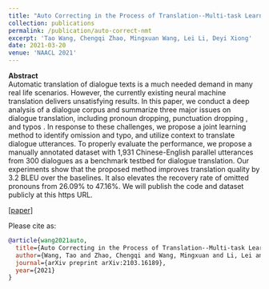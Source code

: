 ```yaml
---
title: "Auto Correcting in the Process of Translation--Multi-task Learning Improves Dialogue Machine Translation"
collection: publications
permalink: /publication/auto-correct-nmt
excerpt: 'Tao Wang, Chengqi Zhao, Mingxuan Wang, Lei Li, Deyi Xiong'
date: 2021-03-20
venue: 'NAACL 2021'
---
```


**Abstract** <br>
Automatic translation of dialogue texts is a much needed demand in many real life scenarios. However, the currently existing neural machine translation delivers unsatisfying results. In this paper, we conduct a deep analysis of a dialogue corpus and summarize three major issues on dialogue translation, including pronoun dropping, punctuation dropping , and typos . In response to these challenges, we propose a joint learning method to identify omission and typo, and utilize context to translate dialogue utterances. To properly evaluate the performance, we propose a manually annotated dataset with 1,931 Chinese-English parallel utterances from 300 dialogues as a benchmark testbed for dialogue translation. Our experiments show that the proposed method improves translation quality by 3.2 BLEU over the baselines. It also elevates the recovery rate of omitted pronouns from 26.09% to 47.16%. We will publish the code and dataset publicly at this https URL.

[[paper]](https://arxiv.org/abs/2103.16189)

Please cite as:
```bibtex
@article{wang2021auto,
  title={Auto Correcting in the Process of Translation--Multi-task Learning Improves Dialogue Machine Translation},
  author={Wang, Tao and Zhao, Chengqi and Wang, Mingxuan and Li, Lei and Xiong, Deyi},
  journal={arXiv preprint arXiv:2103.16189},
  year={2021}
}
```
